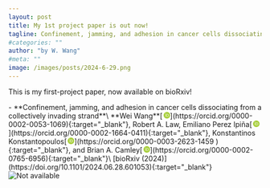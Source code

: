 ```yaml
---
layout: post
title: My 1st project paper is out now!
tagline: Confinement, jamming, and adhesion in cancer cells dissociating from a collectively invading strand
#categories: ""
author: "by W. Wang"
#meta: ""
image: /images/posts/2024-6-29.png
---
```

This is my first-project paper, now available on bioRxiv!

<script type="text/javascript" src="https://d1bxh8uas1mnw7.cloudfront.net/assets/embed.js"></script>

<div class="altmetric-embed altmetric-badge-popover-left" data-badge-type="donut" data-doi="10.1101/2024.06.28.601053" style="float:right"></div>
- **Confinement, jamming, and adhesion in cancer cells dissociating from a collectively invading strand**\
**Wei Wang**[<img src='/images/orcid.logo.icon.svg' onerror="this.style.display='none'" alt="" width="13px" style="padding:0 0.1px 0 2px"/>](https://orcid.org/0000-0002-0053-1069){:target="_blank"}, Robert A. Law, Emiliano Perez Ipiña[<img src='/images/orcid.logo.icon.svg' onerror="this.style.display='none'" alt="" width="13px" style="padding:0 0.1px 0 2px"/>](https://orcid.org/0000-0002-1664-0411){:target="_blank"}, Konstantinos Konstantopoulos[<img src='/images/orcid.logo.icon.svg' onerror="this.style.display='none'" alt="" width="13px" style="padding:0 0.1px 0 2px"/>](https://orcid.org/0000-0003-2623-1459
){:target="_blank"}, and Brian A. Camley[<img src='/images/orcid.logo.icon.svg' onerror="this.style.display='none'" alt="" width="13px" style="padding:0 0.1px 0 2px"/>](https://orcid.org/0000-0002-0765-6956){:target="_blank"}\
[bioRxiv (2024)](https://doi.org/10.1101/2024.06.28.601053){:target="_blank"}
&ensp;

<img src='{{page.image}}' alt="Not available" title="{{page.title}}" style="width:600px;"/>
